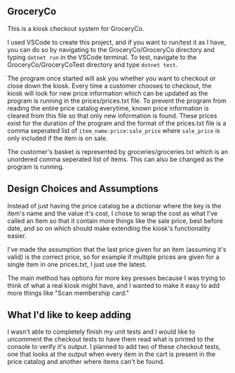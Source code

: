 ## GroceryCo

This is a kiosk checkout system for GroceryCo.

I used VSCode to create this project, and if you want to run/test it as I have, you can do so by navigating to the GroceryCo/GroceryCo directory and typing `dotnet run` in the VSCode terminal.
To test, navigate to the GroceryCo/GroceryCoTest directory and type `dotnet test`.

The program once started will ask you whether you want to checkout or close down the kiosk. Every time a customer chooses to checkout, the kiosk will look for new price information which can be updated as the program is running in the prices/prices.txt file. To prevent the program from reading the entire price catalog everytime, known price information is cleared from this file so that only new information is found. These prices exist for the duration of the program and the format of the prices.txt file is a comma seperated list of `item_name:price:sale_price` where `sale_price` is only included if the item is on sale.

The customer's basket is represented by groceries/groceries.txt which is an unordered comma seperated list of items. This can also be changed as the program is running.

## Design Choices and Assumptions

Instead of just having the price catalog be a dictionar where the key is the item's name and the value it's cost, I chose to wrap the cost as what I've called an Item so that it contain more things like the sale price, best before date, and so on which should make extending the kiosk's functionality easier.

I've made the assumption that the last price given for an item (assuming it's valid) is the correct price, so for example if multiple prices are given for a single item in one prices.txt, I just use the latest.

The main method has options for more key presses because I was trying to think of what a real kiosk might have, and I wanted to make it easy to add more things like "Scan membership card."

## What I'd like to keep adding

I wasn't able to completely finish my unit tests and I would like to uncomment the checkout tests to have them read what is printed to the console to verify it's output. I planned to add two of these checkout tests, one that looks at the output when every item in the cart is present in the price catalog and another where items can't be found.


